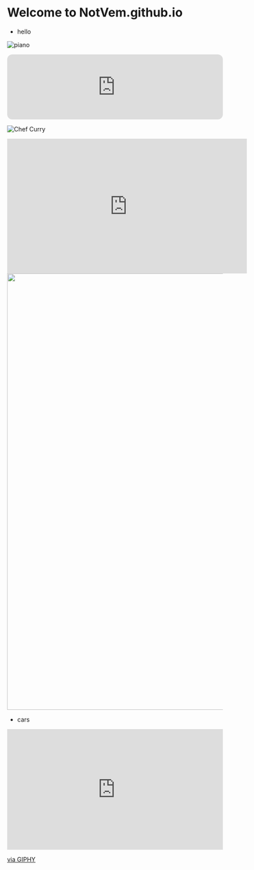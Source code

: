# Welcome to NotVem.github.io
- hello

![piano](https://i.pinimg.com/550x/22/99/d2/2299d2644b657c4295aa49bbcc9ae687.jpg)
<iframe style="border-radius:12px" src="https://open.spotify.com/embed/track/3w3y8KPTfNeOKPiqUTakBh?utm_source=generator&theme=0" width="100%" height="152" frameBorder="0" allowfullscreen="" allow="autoplay; clipboard-write; encrypted-media; fullscreen; picture-in-picture" loading="lazy"></iframe>

![Chef Curry](https://i.pinimg.com/originals/6b/0a/53/6b0a53290fbdc7120a716ffd6becadf2.jpg)

<iframe width="560" height="315" src="https://www.youtube.com/embed/qvg0bPmO1p4" title="YouTube video player" frameborder="0" allow="accelerometer; autoplay; clipboard-write; encrypted-media; gyroscope; picture-in-picture" allowfullscreen></iframe>
<img src="https://i.pinimg.com/originals/6b/0a/53/6b0a53290fbdc7120a716ffd6becadf2.jpg"width=680 height=1020 />

- cars

<div style="width:100%;height:0;padding-bottom:56%;position:relative;"><iframe src="https://giphy.com/embed/y5ZmWdzXf5pNm" width="100%" height="100%" style="position:absolute" frameBorder="0" class="giphy-embed" allowFullScreen></iframe></div><p><a href="https://giphy.com/gifs/car-home-video-night-y5ZmWdzXf5pNm">via GIPHY</a></p>
